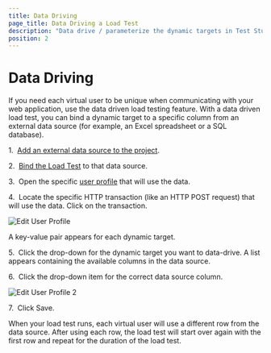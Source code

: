 ```yaml
---
title: Data Driving
page_title: Data Driving a Load Test
description: "Data drive / parameterize the dynamic targets in Test Studio load test. The http requests in a load test need to be parameterized. "
position: 2
---
```

# Data Driving

If you need each virtual user to be unique when communicating with your web application, use the data driven load testing feature. With a data driven load test, you can bind a dynamic target to a specific column from an external data source (for example, an Excel spreadsheet or a SQL database).

1.&nbsp; <a href="/features/data-driven-testing/add-data-source" target="_blank">Add an external data source to the project</a>.

2.&nbsp; <a href="/features/data-driven-testing/bind-test-data-source" target="_blank">Bind the Load Test</a> to that data source.

3.&nbsp; Open the specific <a href="/features/testing-types/load-testing/adding-user-profiles" target="_blank">user profile</a> that will use the data.

4.&nbsp; Locate the specific HTTP transaction (like an HTTP POST request) that will use the data. Click on the transaction.

![Edit User Profile][1]

A key-value pair appears for each dynamic target. 

5.&nbsp; Click the drop-down for the dynamic target you want to data-drive. A list appears containing the available columns in the data source. 

6.&nbsp; Click the drop-down item for the correct data source column. 

![Edit User Profile 2][2]

7.&nbsp; Click Save.

When your load test runs, each virtual user will use a different row from the data source. After using each row, the load test will start over again with the first row and repeat for the duration of the load test.

[1]: /img/features/testing-types/load-testing/data-driving/fig1.png
[2]: /img/features/testing-types/load-testing/data-driving/fig2.png